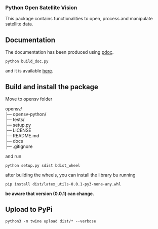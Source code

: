### Python Open Satellite Vision

This package contains functionalities to open, process and manipulate satellite data.

## Documentation
The documentation has been produced using [pdoc](https://pdoc.dev).

```python build_doc.py```

and it is available [here](https://alessandrosebastianelli.github.io/opensv/opensv-python.html).

## Build and install the package

Move to opensv folder

opensv/  
├─ opensv-python/  
├─ tests/  
├─ setup.py  
├─ LICENSE  
├─ README.md  
├─ docs  
├─ .gitignore  

and run

```python setup.py sdist bdist_wheel```

after building the wheels, you can install the library bu running

```pip install dist/latex_utils-0.0.1-py3-none-any.whl```

**be aware that version (0.0.1) can change**.


## Upload to PyPi

```python3 -m twine upload dist/* --verbose ```